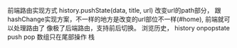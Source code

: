 前端路由实现方式 history.pushState(data, title, url) 改变url的path部分，
跟hashChange实现方案，不一样的地方是改变的url部位不一样(#home), 前端就可以处理路由了
像极了后端路由，支持前后切换。
浏览历史， history onpopstate
push pop 数组只在尾部操作 栈

